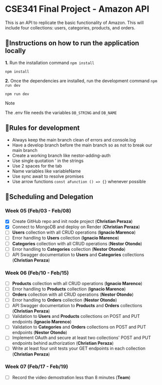 # CSE341 Final Project - Amazon API

This is an API to replicate the basic functionality of Amazon. This will include four collections: users, categories, products, and orders.

## 📝Instructions on how to run the application locally

**1.** Run the installation command `npm install`

```
npm install
```

**2.** Once the dependencies are installed, run the development command `npm run dev`

```
npm run dev
```

> [!NOTE]
> The .env file needs the variables `DB_STRING` and `DB_NAME`

## 📜Rules for development

- Always keep the main branch clean of errors and console.log
- Have a develop branch before the main branch so as not to break our main branch
- Create a working branch like nestor-adding-auth
- Use single quotation ' in the strings
- Use 2 spaces for the tab
- Name variables like variableName
- Use sync await to resolve promises
- Use arrow functions `const aFunction () => {}` whenever possible

## 📆Scheduling and Delegation

### Week 05 (Feb/03 - Feb/08)

- [x] Create GitHub repo and init node project (**Christian Peraza**)
- [x] Connect to MongoDB and deploy on Render (**Christian Peraza**)
- [ ] **Users** collection with all CRUD operations (**Ignacio Marenco**)
- [ ] Error handling to **Users** collection (**Ignacio Marenco**)
- [ ] **Categories** collection with all CRUD operations (**Nestor Otondo**)
- [ ] Error handling to **Categories** collection (**Nestor Otondo**)
- [ ] API Swagger documentation to **Users** and **Categories** collections (**Christian Peraza**)

### Week 06 (Feb/10 - Feb/15)

- [ ] **Products** collection with all CRUD operations (**Ignacio Marenco**)
- [ ] Error handling to **Products** collection (**Ignacio Marenco**)
- [ ] **Orders** collection with all CRUD operations (**Nestor Otondo**)
- [ ] Error handling to **Orders** collection (**Nestor Otondo**)
- [ ] API Swagger documentation to **Products** and **Orders** collections (**Christian Peraza**)
- [ ] Validation to **Users** and **Products** collections on POST and PUT endpoints (**Ignacio Marenco**)
- [ ] Validation to **Categories** and **Orders** collections on POST and PUT endpoints (**Nestor Otondo**)
- [ ] Implement OAuth and secure at least two
      collections' POST and PUT endpoints
      behind authorization (**Christian Peraza**)
- [ ] Write at least four unit tests your GET
      endpoints in each collection (**Christian Peraza**)

### Week 07 (Feb/17 - Feb/19)

- [ ] Record the video demostration less than 8 minutes (**Team**)
